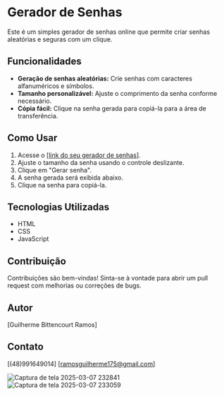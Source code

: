 # Gerador de Senhas

Este é um simples gerador de senhas online que permite criar senhas aleatórias e seguras com um clique.

## Funcionalidades

* **Geração de senhas aleatórias:** Crie senhas com caracteres alfanuméricos e símbolos.
* **Tamanho personalizável:** Ajuste o comprimento da senha conforme necessário.
* **Cópia fácil:** Clique na senha gerada para copiá-la para a área de transferência.

## Como Usar

1. Acesse o [[link do seu gerador de senhas](https://guilhermeramosbr.github.io/gerador-senha/)].
2. Ajuste o tamanho da senha usando o controle deslizante.
3. Clique em "Gerar senha".
4. A senha gerada será exibida abaixo.
5. Clique na senha para copiá-la.

## Tecnologias Utilizadas

* HTML
* CSS
* JavaScript

## Contribuição

Contribuições são bem-vindas! Sinta-se à vontade para abrir um pull request com melhorias ou correções de bugs.

## Autor

[Guilherme Bittencourt Ramos]

## Contato
[(48)991649014]
[ramosguilherme175@gmail.com]

![Captura de tela 2025-03-07 232841](https://github.com/user-attachments/assets/dcf47a75-955b-44c9-b1d2-e505b435569c)
![Captura de tela 2025-03-07 233059](https://github.com/user-attachments/assets/260c25f1-eeff-408c-98e0-030da10169a5)
